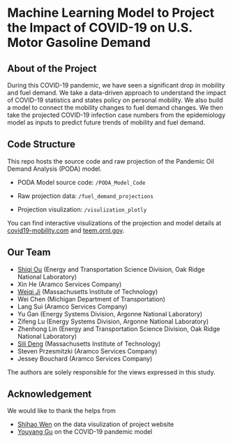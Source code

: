 # Machine Learning Model to Project the Impact of COVID-19 on U.S. Motor Gasoline Demand

## About of the Project

During this COVID-19 pandemic, we have seen a significant drop in mobility and fuel demand. We take a data-driven approach to understand the impact of COVID-19 statistics and states policy on personal mobility. We also build a model to connect the mobility changes to fuel demand changes. We then take the projected COVID-19 infection case numbers from the epidemiology model as inputs to predict future trends of mobility and fuel demand.

## Code Structure

This repo hosts the source code and raw projection of the Pandemic Oil Demand Analysis (PODA) model.

* PODA Model source code: `/PODA_Model_Code`

* Raw projection data: `/fuel_demand_projections`

* Projection visulization: `/visulization_plotly`

You can find interactive visulizations of the projection and model details at [covid19-mobility.com](https://covid19-mobility.com/) and [teem.ornl.gov](https://teem.ornl.gov/poda.shtml).

## Our Team

   * [Shiqi Ou](https://www.linkedin.com/in/xin-he-11035b14/) (Energy and Transportation Science Division, Oak Ridge National Laboratory) 
   * Xin He (Aramco Services Company) 
   * [Weiqi Ji](https://www.linkedin.com/in/weiqiji/) (Massachusetts Institute of Technology) 
   * Wei Chen (Michigan Department of Transportation) 
   * Lang Sui (Aramco Services Company) 
   * Yu Gan (Energy Systems Division, Argonne National Laboratory) 
   * Zifeng Lu (Energy Systems Division, Argonne National Laboratory) 
   * Zhenhong Lin (Energy and Transportation Science Division, Oak Ridge National Laboratory) 
   * [Sili Deng](https://deng.mit.edu/people.html) (Massachusetts Institute of Technology) 
   * Steven Przesmitzki (Aramco Services Company) 
   * Jessey Bouchard (Aramco Services Company)
   
The authors are solely responsible for the views expressed in this study. 

## Acknowledgement

We would like to thank the helps from

* [Shihao Wen](https://www.linkedin.com/in/shihao-wen/) on the data visulization of project website
* [Youyang Gu](https://www.linkedin.com/in/youyanggu/) on the COVID-19 pandemic model
